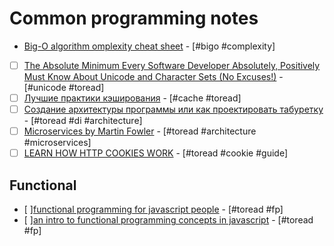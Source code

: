 # Common programming notes

* [Big-O algorithm omplexity cheat sheet](http://bigocheatsheet.com/) - [#bigo #complexity]
* [ ] [The Absolute Minimum Every Software Developer Absolutely, Positively Must Know About Unicode and Character Sets (No Excuses!)](https://www.joelonsoftware.com/2003/10/08/the-absolute-minimum-every-software-developer-absolutely-positively-must-know-about-unicode-and-character-sets-no-excuses/) - [#unicode #toread]
* [ ] [Лучшие практики кэширования](http://prgssr.ru/development/luchshie-praktiki-keshirovaniya.html) - [#сache #toread]
* [ ] [Создание архитектуры программы или как проектировать табуретку](https://habrahabr.ru/post/276593/) - [#toread #di #architecture]
* [ ] [Microservices by Martin Fowler](https://habrahabr.ru/post/249183/) - [#toread #architecture #microservices]
* [ ] [LEARN HOW HTTP COOKIES WORK](https://flaviocopes.com/cookies) - [#toread #cookie #guide]

## Functional

* [ ][functional programming for javascript people](https://medium.com/@chetcorcos/functional-programming-for-javascript-people-1915d8775504) - [#toread #fp]
* [ ][an intro to functional programming concepts in javascript](https://medium.com/@collardeau/intro-to-functional-programming-concepts-in-javascript-b0650773139c) - [#toread #fp]
